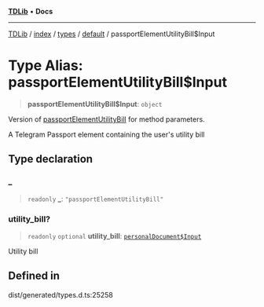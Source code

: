 [**TDLib**](../../../../../../README.md) • **Docs**

***

[TDLib](../../../../../../modules.md) / [index](../../../../../README.md) / [types](../../../README.md) / [default](../README.md) / passportElementUtilityBill$Input

# Type Alias: passportElementUtilityBill$Input

> **passportElementUtilityBill$Input**: `object`

Version of [passportElementUtilityBill](passportElementUtilityBill.md) for method parameters.

A Telegram Passport element containing the user's utility bill

## Type declaration

### \_

> `readonly` **\_**: `"passportElementUtilityBill"`

### utility\_bill?

> `readonly` `optional` **utility\_bill**: [`personalDocument$Input`](personalDocument$Input.md)

Utility bill

## Defined in

dist/generated/types.d.ts:25258
